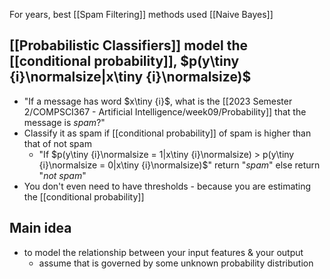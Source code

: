For years, best [[Spam Filtering]] methods used [[Naive Bayes]]

## [[Probabilistic Classifiers]] model the [[conditional probability]], $p(y\tiny {i}\normalsize|x\tiny {i}\normalsize)$
- "If a message has word $x\tiny {i}$, what is the [[2023 Semester 2/COMPSCI367 - Artificial Intelligence/week09/Probability]] that the message is $spam$?"
- Classify it as spam if [[conditional probability]] of spam is higher than that of not spam
	- "If $p(y\tiny {i}\normalsize = 1|x\tiny {i}\normalsize) > p(y\tiny {i}\normalsize = 0|x\tiny {i}\normalsize)$" return "$spam$" else return "$not\ spam$"
- You don't even need to have thresholds - because you are estimating the [[conditional probability]]
## Main idea
- to model the relationship between your input features & your output
	- assume that is governed by some unknown probability distribution